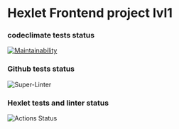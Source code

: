 # Hexlet Frontend project lvl1

### codeclimate tests status
[![Maintainability](https://api.codeclimate.com/v1/badges/f864e76a8bece8db316d/maintainability)](https://codeclimate.com/github/vitalii88/frontend-project-lvl1/maintainability)

### Github tests status

![Super-Linter](https://github.com/vitalii88/frontend-project-lvl1/workflows/Super-Linter/badge.svg)

### Hexlet tests and linter status
![Actions Status](/workflows/hexlet-check/badge.svg)
